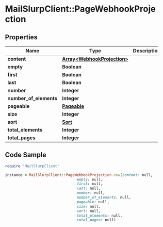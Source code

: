 # MailSlurpClient::PageWebhookProjection

## Properties

Name | Type | Description | Notes
------------ | ------------- | ------------- | -------------
**content** | [**Array&lt;WebhookProjection&gt;**](WebhookProjection.md) |  | [optional] 
**empty** | **Boolean** |  | [optional] 
**first** | **Boolean** |  | [optional] 
**last** | **Boolean** |  | [optional] 
**number** | **Integer** |  | [optional] 
**number_of_elements** | **Integer** |  | [optional] 
**pageable** | [**Pageable**](Pageable.md) |  | [optional] 
**size** | **Integer** |  | [optional] 
**sort** | [**Sort**](Sort.md) |  | [optional] 
**total_elements** | **Integer** |  | [optional] 
**total_pages** | **Integer** |  | [optional] 

## Code Sample

```ruby
require 'MailSlurpClient'

instance = MailSlurpClient::PageWebhookProjection.new(content: null,
                                 empty: null,
                                 first: null,
                                 last: null,
                                 number: null,
                                 number_of_elements: null,
                                 pageable: null,
                                 size: null,
                                 sort: null,
                                 total_elements: null,
                                 total_pages: null)
```


